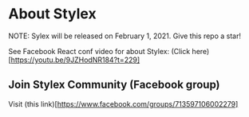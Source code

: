 # About Stylex

NOTE: Sylex will be released on February 1, 2021. Give this repo a star!

See Facebook React conf video for about Stylex: (Click here)[https://youtu.be/9JZHodNR184?t=229]

## Join Stylex Community (Facebook group)
Visit (this link)[https://www.facebook.com/groups/713597106002279]
